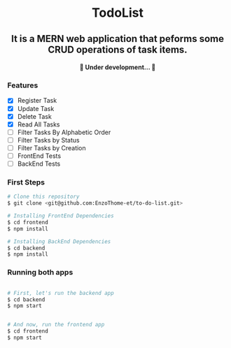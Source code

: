 
<h1 align="center">TodoList</h1>
<h2 align="center"> It is a MERN web application that peforms some CRUD operations of task items.</h2>

<h4 align="center"> 
	🚧   Under development...   🚧
</h4>

<h3 id="features"> Features </h3>

- [x] Register Task
- [x] Update Task
- [x] Delete Task
- [x] Read All Tasks
- [ ] Filter Tasks By Alphabetic Order
- [ ] Filter Tasks by Status
- [ ] Filter Tasks by Creation
- [ ] FrontEnd Tests
- [ ] BackEnd Tests

### First Steps

```bash
# Clone this repository
$ git clone <git@github.com:EnzoThome-et/to-do-list.git>

# Installing FrontEnd Dependencies
$ cd frontend
$ npm install

# Installing BackEnd Dependencies
$ cd backend
$ npm install
```

### Running both apps

```bash

# First, let's run the backend app
$ cd backend
$ npm start


# And now, run the frontend app
$ cd frontend
$ npm start
```
